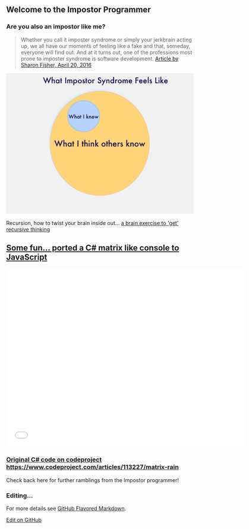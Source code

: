 [//]: # ( spellcheck-language en )
<!-- Global site tag (gtag.js) - Google Analytics -->
<script async src="https://www.googletagmanager.com/gtag/js?id=UA-58458282-5"></script>
<script>
  window.dataLayer = window.dataLayer || [];
  function gtag(){dataLayer.push(arguments);}
  gtag('js', new Date());

  gtag('config', 'UA-58458282-5');
</script>

## Welcome to the Impostor Programmer


### Are you also an impostor like me? 


> Whether you call it imposter syndrome or simply your jerkbrain acting up, we all have our moments of feeling like a fake and that, someday, everyone will find out. And at it turns out, one of the professions most prone to imposter syndrome is software development.
[Article by Sharon Fisher, April 20, 2016](https://www.laserfiche.com/simplicity/shut-up-imposter-syndrome-i-can-too-program/)

![Image of Impostor Syndrome Feeling](./impostor.png)

Recursion, how to twist your brain inside out... [a brain exercise to 'get' recursive thinking](./articles/recursion_en.html)

<h2><a href="./matrix_rain.html">Some fun... ported a C# matrix like console to JavaScript</a></h2>
<iframe style="width:640px;height:480px;border:none;" scrolling="no" src="./matrix_rain.html"></iframe>

<h3><a href="https://www.codeproject.com/articles/113227/matrix-rain"> Original C# code on codeproject https://www.codeproject.com/articles/113227/matrix-rain</a></h3>


Check back here for further ramblings from the Impostor programmer!

### Editing... 
For more details see [GitHub Flavored Markdown](https://guides.github.com/features/mastering-markdown/).

[Edit on GitHub](https://github.com/impostorprogrammer/impostorprogrammer.github.io/edit/master/README.md)


